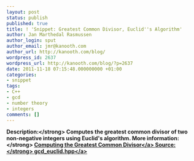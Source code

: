 ```yaml
---
layout: post
status: publish
published: true
title: ! 'Snippet: Greatest Common Divisor, Euclid''s Algorithm'
author: Jan Marthedal Rasmussen
author_login: sput
author_email: jmr@kanooth.com
author_url: http://kanooth.com/blog/
wordpress_id: 2637
wordpress_url: http://kanooth.com/blog/?p=2637
date: 2011-11-18 07:15:48.000000000 +01:00
categories:
- snippet
tags:
- C++
- gcd
- number theory
- integers
comments: []
---
```

<strong>Description:<&#47;strong> Computes the greatest common divisor of two non-negative integers using Euclid's algorithm.
<strong>More information:<&#47;strong> <a href="&#47;blog&#47;2009&#47;10&#47;computing-the-greatest-common-divisor.html">Computing the Greatest Common Divisor<&#47;a>
<strong>Source:<&#47;strong> <a href="https:&#47;&#47;github.com&#47;janmarthedal&#47;snippets&#47;blob&#47;master&#47;c++&#47;kanooth&#47;snippets&#47;gcd_euclid.hpp">gcd_euclid.hpp<&#47;a>
